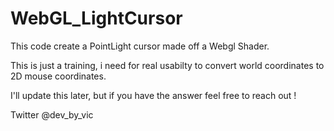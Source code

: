 # WebGL_LightCursor

This code create a PointLight cursor made off a Webgl Shader. 

This is just a training, i need for real usabilty to convert world coordinates to 2D mouse coordinates.

I'll update this later, but if you have the answer feel free to reach out ! 

Twitter @dev_by_vic